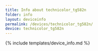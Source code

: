 ```yaml
---
title: Info about technicolor_tg582n
folder: info
layout: deviceinfo
permalink: /devices/technicolor_tg582n/
device: technicolor_tg582n
---
```

{% include templates/device_info.md %}
